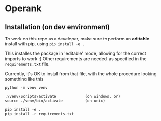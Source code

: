 # Operank

## Installation (on dev environment)
To work on this repo as a developer, make sure to perform an **editable** install with pip, using `pip install -e .` 

This installes the package in 'editable' mode, allowing for the correct imports to work :)
Other requirements are needed, as specified in the `requirements.txt` file.

Currently, it's OK to install from that file, with the whole procedure looking something like this

```
python -m venv venv

.\venv\Scripts\activate             (on windows, or)
source ./venv/bin/activate          (on unix)

pip install -e .
pip install -r requirements.txt

```
